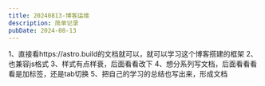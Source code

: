```yaml
---
title: 20240813-博客运维
description: 简单记录
pubDate: 2024-08-13
---
```


1、直接看https://astro.build的文档就可以，就可以学习这个博客搭建的框架
2、也兼容js格式
3、样式有点样衰，后面看看改下
4、想分系列写文档，后面看看看看是加标签，还是tab切换
5、把自己的学习的总结也写出来，形成文档
